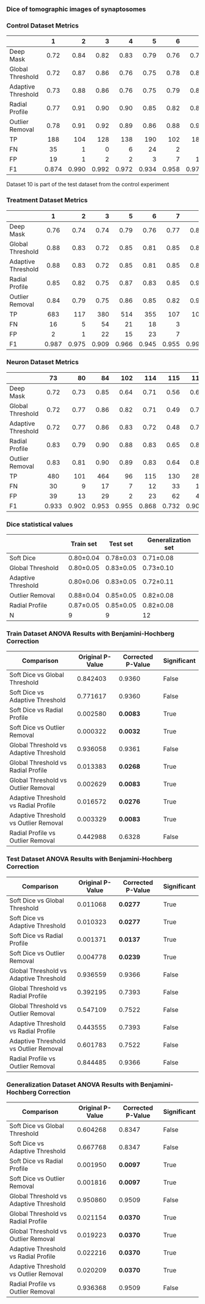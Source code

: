
### Dice of tomographic images of synaptosomes
### Control Dataset Metrics 
|           | 1 | 2 | 3 | 4 | 5 | 6 | 7 | 8 | 9 | 10 | Mean |
|:---------|:-----:|-----:|-----:|-----:|-----:|-----:|-----:|-----:|-----:|-----:|:-----:|
| Deep Mask | 0.72 | 0.84 | 0.82 | 0.83 | 0.79 | 0.76 | 0.78 | 0.81 | 0.82 | 0.80 | **0.797** |
| Global Threshold | 0.72 | 0.87 | 0.86 | 0.76 | 0.75 | 0.78 | 0.84 | 0.85 | 0.77 | 0.86 | **0.806** |
| Adaptive Threshold | 0.73 | 0.88 | 0.86 | 0.76 | 0.75 | 0.79 | 0.84 | 0.85 | 0.77 | 0.86 | **0.809** |
| Radial Profile | 0.77 | 0.91 | 0.90 | 0.90 | 0.85 | 0.82 | 0.86 | 0.88 | 0.89 | 0.89 | **0.867** |
| Outlier Removal | 0.78 | 0.91 | 0.92 | 0.89 | 0.86 | 0.88 | 0.90 | 0.90 | 0.91 | 0.89 | **0.884** |
| TP | 188 | 104 | 128 | 138 | 190 | 102 | 184 | 128 | 132 | 127 | **142.10** |
| FN | 35 | 1 | 0 | 6 | 24 | 2 | 0 | 4 | 3 | 2 | **7.70** |
| FP | 19 | 1 | 2 | 2 | 3 | 7 | 10 | 1 | 3 | 5 | **5.30** |
| F1 | 0.874 | 0.990 | 0.992 | 0.972 | 0.934 | 0.958 | 0.974 | 0.981 | 0.978 | 0.973 | **0.963** |

Dataset 10 is part of the test dataset from the control experiment


### Treatment Dataset Metrics
|           | 1 | 2 | 3 | 5 | 6 | 7 | 8 | 10 | Mean |
|:---------|:-----:|-----:|-----:|-----:|-----:|-----:|-----:|-----:|:-----:|
| Deep Mask | 0.76 | 0.74 | 0.74 | 0.79 | 0.76 | 0.77 | 0.83 | 0.81 | **0.775** |
| Global Threshold | 0.88 | 0.83 | 0.72 | 0.85 | 0.81 | 0.85 | 0.85 | 0.85 | **0.830** |
| Adaptive Threshold | 0.88 | 0.83 | 0.72 | 0.85 | 0.81 | 0.85 | 0.85 | 0.85 | **0.830** |
| Radial Profile | 0.85 | 0.82 | 0.75 | 0.87 | 0.83 | 0.85 | 0.91 | 0.89 | **0.846** |
| Outlier Removal | 0.84 | 0.79 | 0.75 | 0.86 | 0.85 | 0.82 | 0.91 | 0.90 | **0.840** |
| TP | 683 | 117 | 380 | 514 | 355 | 107 | 100 | 75 | **291.38** |
| FN | 16 | 5 | 54 | 21 | 18 | 3 | 0 | 1 | **14.75** |
| FP | 2 | 1 | 22 | 15 | 23 | 7 | 1 | 5 | **9.50** |
| F1 | 0.987 | 0.975 | 0.909 | 0.966 | 0.945 | 0.955 | 0.995 | 0.962 | **0.962** |
### Neuron Dataset Metrics
|           | 73 | 80 | 84 | 102 | 114 | 115 | 116 | 123 | 128 | 132 | 133 | 134 | Mean |
|:-------------|:-----:|-----:|-----:|-----:|-----:|-----:|-----:|-----:|-----:|-----:|-----:|-----:|:-----:|
| Deep Mask | 0.72 | 0.73 | 0.85 | 0.64 | 0.71 | 0.56 | 0.66 | 0.64 | 0.75 | 0.70 | 0.80 | 0.73 | **0.708** |
| Global Threshold | 0.72 | 0.77 | 0.86 | 0.82 | 0.71 | 0.49 | 0.71 | 0.59 | 0.79 | 0.77 | 0.78 | 0.71 | **0.727** |
| Adaptive Threshold | 0.72 | 0.77 | 0.86 | 0.83 | 0.72 | 0.48 | 0.71 | 0.56 | 0.79 | 0.77 | 0.78 | 0.70 | **0.724** |
| Radial Profile | 0.83 | 0.79 | 0.90 | 0.88 | 0.83 | 0.65 | 0.82 | 0.68 | 0.89 | 0.87 | 0.90 | 0.81 | **0.821** |
| Outlier Removal | 0.83 | 0.81 | 0.90 | 0.89 | 0.83 | 0.64 | 0.83 | 0.68 | 0.90 | 0.87 | 0.90 | 0.80 | **0.823** |
| TP | 480 | 101 | 464 | 96 | 115 | 130 | 281 | 59 | 239 | 125 | 498 | 530 | **259.83** |
| FN | 30 | 9 | 17 | 7 | 12 | 33 | 13 | 6 | 9 | 10 | 18 | 99 | **21.92** |
| FP | 39 | 13 | 29 | 2 | 23 | 62 | 44 | 6 | 23 | 17 | 12 | 79 | **29.08** |
| F1 | 0.933 | 0.902 | 0.953 | 0.955 | 0.868 | 0.732 | 0.908 | 0.908 | 0.937 | 0.903 | 0.971 | 0.856 | **0.902** |



### Dice statistical values
|                    | Train set | Test set  | Generalization set |
|--------------------|-----------|-----------|--------------------|
| Soft Dice          | 0.80±0.04 | 0.78±0.03 | 0.71±0.08          |
| Global Threshold   | 0.80±0.05 | 0.83±0.05 | 0.73±0.10          |
| Adaptive Threshold | 0.80±0.06 | 0.83±0.05 | 0.72±0.11          |
| Outlier Removal    | 0.88±0.04 | 0.85±0.05 | 0.82±0.08          |
| Radial Profile     | 0.87±0.05 | 0.85±0.05 | 0.82±0.08          |
| N                  | 9         | 9         | 12                 |


### Train Dataset ANOVA Results with Benjamini-Hochberg Correction
| Comparison                          | Original P-Value | Corrected P-Value | Significant |
|-------------------------------------|------------------|-------------------|-------------|
| Soft Dice vs Global Threshold       | 0.842403         | 0.9360            | False       |
| Soft Dice vs Adaptive Threshold     | 0.771617         | 0.9360            | False       |
| Soft Dice vs Radial Profile         | 0.002580         | **0.0083**        | True        |
| Soft Dice vs Outlier Removal        | 0.000322         | **0.0032**        | True        |
| Global Threshold vs Adaptive Threshold | 0.936058      | 0.9361            | False       |
| Global Threshold vs Radial Profile  | 0.013383         | **0.0268**        | True        |
| Global Threshold vs Outlier Removal | 0.002629         | **0.0083**        | True        |
| Adaptive Threshold vs Radial Profile| 0.016572         | **0.0276**        | True        |
| Adaptive Threshold vs Outlier Removal | 0.003329       | **0.0083**        | True        |
| Radial Profile vs Outlier Removal   | 0.442988         | 0.6328            | False       |

### Test Dataset ANOVA Results with Benjamini-Hochberg Correction
| Comparison                          | Original P-Value | Corrected P-Value | Significant |
|-------------------------------------|------------------|-------------------|-------------|
| Soft Dice vs Global Threshold       | 0.011068         | **0.0277**        | True        |
| Soft Dice vs Adaptive Threshold     | 0.010323         | **0.0277**        | True        |
| Soft Dice vs Radial Profile         | 0.001371         | **0.0137**        | True        |
| Soft Dice vs Outlier Removal        | 0.004778         | **0.0239**        | True        |
| Global Threshold vs Adaptive Threshold | 0.936559      | 0.9366            | False       |
| Global Threshold vs Radial Profile  | 0.392195         | 0.7393            | False       |
| Global Threshold vs Outlier Removal | 0.547109         | 0.7522            | False       |
| Adaptive Threshold vs Radial Profile| 0.443555         | 0.7393            | False       |
| Adaptive Threshold vs Outlier Removal | 0.601783       | 0.7522            | False       |
| Radial Profile vs Outlier Removal   | 0.844485         | 0.9366            | False       |

### Generalization Dataset ANOVA Results with Benjamini-Hochberg Correction
| Comparison                          | Original P-Value | Corrected P-Value | Significant |
|-------------------------------------|------------------|-------------------|-------------|
| Soft Dice vs Global Threshold       | 0.604268         | 0.8347            | False       |
| Soft Dice vs Adaptive Threshold     | 0.667768         | 0.8347            | False       |
| Soft Dice vs Radial Profile         | 0.001950         | **0.0097**        | True        |
| Soft Dice vs Outlier Removal        | 0.001816         | **0.0097**        | True        |
| Global Threshold vs Adaptive Threshold | 0.950860      | 0.9509            | False       |
| Global Threshold vs Radial Profile  | 0.021154         | **0.0370**        | True        |
| Global Threshold vs Outlier Removal | 0.019223         | **0.0370**        | True        |
| Adaptive Threshold vs Radial Profile| 0.022216         | **0.0370**        | True        |
| Adaptive Threshold vs Outlier Removal | 0.020209       | **0.0370**        | True        |
| Radial Profile vs Outlier Removal   | 0.936368         | 0.9509            | False       |
